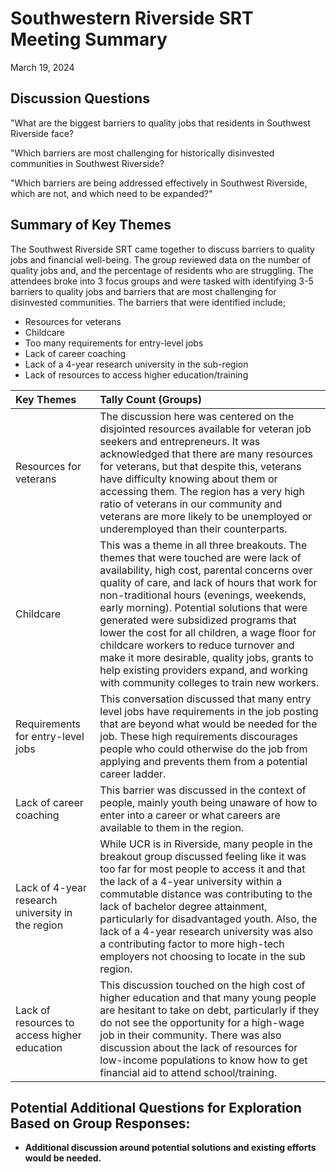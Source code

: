 # Southwestern Riverside SRT Meeting Summary

March 19, 2024

## Discussion Questions

"What are the biggest barriers to quality jobs that residents in Southwest Riverside face?

"Which barriers are most challenging for historically disinvested communities in Southwest Riverside?

"Which barriers are being addressed effectively in Southwest Riverside, which are not, and which need to be expanded?"

## Summary of Key Themes

The Southwest Riverside SRT came together to discuss barriers to quality jobs and financial well-being. The group reviewed data on the number of quality jobs and, and the percentage of residents who are struggling. The attendees broke into 3 focus groups and were tasked with identifying 3-5 barriers to quality jobs and barriers that are most challenging for disinvested communities. The barriers that were identified include;

* Resources for veterans  
* Childcare  
* Too many requirements for entry-level jobs  
* Lack of career coaching  
* Lack of a 4-year research university in the sub-region  
* Lack of resources to access higher education/training

| Key Themes | Tally Count (Groups) |
| :---- | :---- |
| Resources for veterans | The discussion here was centered on the disjointed resources available for veteran job seekers and entrepreneurs. It was acknowledged that there are many resources for veterans, but that despite this, veterans have difficulty knowing about them or accessing them. The region has a very high ratio of veterans in our community and veterans are more likely to be unemployed or underemployed than their counterparts.  |
| Childcare | This was a theme in all three breakouts. The themes that were touched are were lack of availability, high cost, parental concerns over quality of care, and lack of hours that work for non-traditional hours (evenings, weekends, early morning). Potential solutions that were generated were subsidized programs that lower the cost for all children, a wage floor for childcare workers to reduce turnover and make it more desirable, quality jobs, grants to help existing providers expand, and working with community colleges to train new workers. |
| Requirements for entry-level jobs | This conversation discussed that many entry level jobs have requirements in the job posting that are beyond what would be needed for the job. These high requirements discourages people who could otherwise do the job from applying and prevents them from a potential career ladder. |
| Lack of career coaching  | This barrier was discussed in the context of people, mainly youth being unaware of how to enter into a career or what careers are available to them in the region. |
| Lack of 4-year research university in the region | While UCR is in Riverside, many people in the breakout group discussed feeling like it was too far for most people to access it and that the lack of a 4-year university within a commutable distance was contributing to the lack of bachelor degree attainment, particularly for disadvantaged youth. Also, the lack of a 4-year research university was also a contributing factor to more high-tech employers not choosing to locate in the sub region. |
| Lack of resources to access higher education | This discussion touched on the high cost of higher education and that many young people are hesitant to take on debt, particularly if they do not see the opportunity for a high-wage job in their community. There was also discussion about the lack of resources for low-income populations to know how to get financial aid to attend school/training. |

## Potential Additional Questions for Exploration Based on Group Responses:

* **Additional discussion around potential solutions and existing efforts would be needed.**

